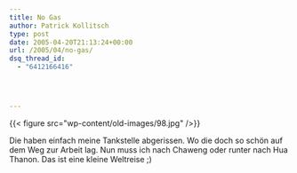 ```yaml
---
title: No Gas
author: Patrick Kollitsch
type: post
date: 2005-04-20T21:13:24+00:00
url: /2005/04/no-gas/
dsq_thread_id:
  - "6412166416"




---
```

{{< figure src="wp-content/old-images/98.jpg" />}}

Die haben einfach meine Tankstelle abgerissen. Wo die doch so schön auf dem Weg zur Arbeit lag. Nun muss ich nach Chaweng oder runter nach Hua Thanon. Das ist eine kleine Weltreise ;)
